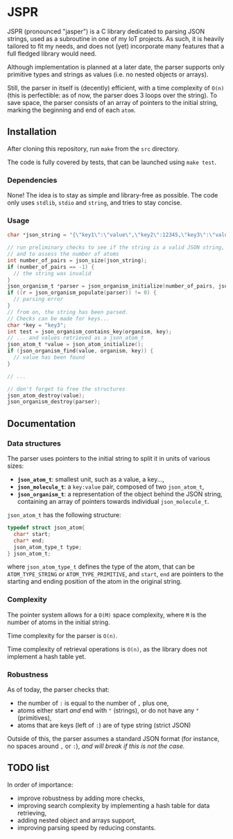 # JSPR

JSPR (pronounced "jasper") is a C library dedicated to parsing JSON strings, used as a subroutine in one of my IoT projects. As such, it is heavily tailored to fit my needs, and does not (yet) incorporate many features that a full fledged library would need.

Although implementation is planned at a later date, the parser supports only primitive types and strings as values (i.e. no nested objects or arrays).

Still, the parser in itself is (decently) efficient, with a time complexity of `O(n)` (this is perfectible: as of now, the parser does 3 loops over the string). To save space, the parser consists of an array of pointers to the initial string, marking the beginning and end of each `atom`.

## Installation

After cloning this repository, run `make` from the `src` directory.

The code is fully covered by tests, that can be launched using `make test`.

### Dependencies

None! The idea is to stay as simple and library-free as possible. The code only uses `stdlib`, `stdio` and `string`, and tries to stay concise.

### Usage

```c
char *json_string = "{\"key1\":\"value\",\"key2\":12345,\"key3\":\"value\"}";

// run preliminary checks to see if the string is a valid JSON string,
// and to assess the number of atoms
int number_of_pairs = json_size(json_string);
if (number_of_pairs == -1) {
  // the string was invalid
}
json_organism_t *parser = json_organism_initialize(number_of_pairs, json_string);
if ((r = json_organism_populate(parser)) != 0) {
  // parsing error
}
// from on, the string has been parsed.
// Checks can be made for keys...
char *key = "key3";
int test = json_organism_contains_key(organism, key);
// ... and values retrieved as a json_atom_t
json_atom_t *value = json_atom_initialize();
if (json_organism_find(value, organism, key)) {
  // value has been found
}

// ...

// don't forget to free the structures
json_atom_destroy(value);
json_organism_destroy(parser);
```

## Documentation

### Data structures

The parser uses pointers to the initial string to split it in units of various sizes:

* **`json_atom_t`**: smallest unit, such as a value, a key...,
* **`json_molecule_t`**: a `key:value` pair, composed of two `json_atom_t`,
* **`json_organism_t`**: a representation of the object behind the JSON string, containing an array of pointers towards individual `json_molecule_t`.

`json_atom_t` has the following structure:

```c
typedef struct json_atom{
  char* start;
  char* end;
  json_atom_type_t type;
} json_atom_t;
```
where `json_atom_type_t` defines the type of the atom, that can be `ATOM_TYPE_STRING` or `ATOM_TYPE_PRIMITIVE`, and `start`, `end` are pointers to the starting and ending position of the atom in the original string.

### Complexity

The pointer system allows for a `O(M)` space complexity, where `M` is the number of atoms in the initial string.

Time complexity for the parser is `O(n)`.

Time complexity of retrieval operations is `O(n)`, as the library does not implement a hash table yet.

### Robustness

As of today, the parser checks that:
* the number of `:` is equal to the number of `,` plus one,
* atoms either start _and_ end with `"` (strings), or do not have any `"` (primitives),
* atoms that are keys (left of `:`) are of type string (strict JSON)

Outside of this, the parser assumes a standard JSON format (for instance, no spaces around `,` or `:`), _and will break if this is not the case._

## TODO list

In order of importance:

* improve robustness by adding more checks,
* improving search complexity by implementing a hash table for data retrieving,
* adding nested object and arrays support,
* improving parsing speed by reducing constants.
